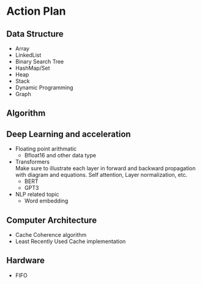 # Action Plan
## Data Structure
 - Array
 - LinkedList
 - Binary Search Tree
 - HashMap/Set
 - Heap
 - Stack
 - Dynamic Programming
 - Graph

## Algorithm

## Deep Learning and acceleration
 - Floating point arithmatic
   - Bfloat16 and other data type
 - Transformers  
 Make sure to illustrate each layer in forward and backward propagation  
 with diagram and equations.
 Self attention, Layer normalization, etc.
   - BERT
   - GPT3
 - NLP related topic
   - Word embedding
   
## Computer Architecture
 - Cache Coherence algorithm
 - Least Recently Used Cache implementation

## Hardware
 - FIFO 
